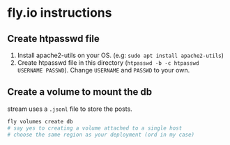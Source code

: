 # fly.io instructions

## Create htpasswd file

1. Install apache2-utils on your OS. (e.g: `sudo apt install apache2-utils`)
1. Create htpasswd file in this directory (`htpasswd -b -c htpasswd USERNAME PASSWD`). Change `USERNAME` and `PASSWD` to your own.

## Create a volume to mount the db

stream uses a `.jsonl` file to store the posts.

```bash
fly volumes create db
# say yes to creating a volume attached to a single host
# choose the same region as your deployment (ord in my case)

```
